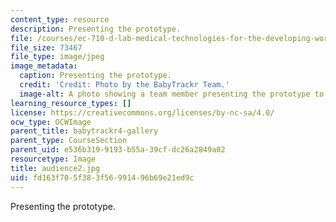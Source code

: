 ```yaml
---
content_type: resource
description: Presenting the prototype.
file: /courses/ec-710-d-lab-medical-technologies-for-the-developing-world-spring-2010/fd163f705f383f56991496b69e21ed9c_audience2.jpg
file_size: 73467
file_type: image/jpeg
image_metadata:
  caption: Presenting the prototype.
  credit: 'Credit: Photo by the BabyTrackr Team.'
  image-alt: A photo showing a team member presenting the prototype to an attendee.
learning_resource_types: []
license: https://creativecommons.org/licenses/by-nc-sa/4.0/
ocw_type: OCWImage
parent_title: babytrackr4-gallery
parent_type: CourseSection
parent_uid: e536b319-9193-b55a-39cf-dc26a2849a02
resourcetype: Image
title: audience2.jpg
uid: fd163f70-5f38-3f56-9914-96b69e21ed9c
---
```

Presenting the prototype.
